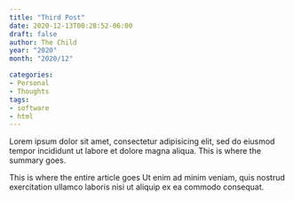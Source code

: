 ```yaml
---
title: "Third Post"
date: 2020-12-13T00:28:52-06:00
draft: false
author: The Child
year: "2020"
month: "2020/12"

categories:
- Personal
- Thoughts
tags:
- software
- html
---
```


Lorem ipsum dolor sit amet, consectetur adipisicing elit, sed do eiusmod
tempor incididunt ut labore et dolore magna aliqua.
This is where the summary goes.
<!--more-->

This is where the entire article goes
Ut enim ad minim veniam, quis nostrud exercitation ullamco laboris nisi ut
aliquip ex ea commodo consequat.

